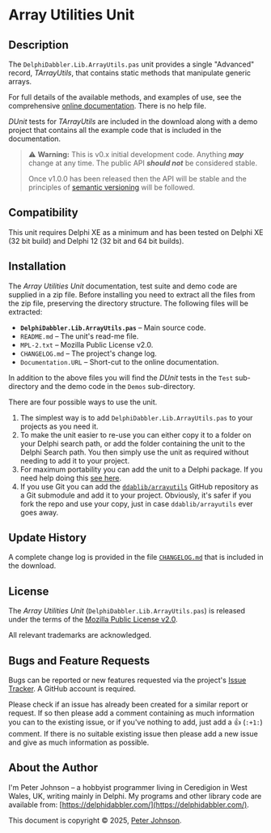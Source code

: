 # Array Utilities Unit

## Description

The `DelphiDabbler.Lib.ArrayUtils.pas` unit provides a single "Advanced" record, _TArrayUtils_, that contains static methods that manipulate generic arrays.

For full details of the available methods, and examples of use, see the comprehensive [online documentation](https://delphidabbler.com/url/arrayutils-docs). There is no help file.

_DUnit_ tests for _TArrayUtils_ are included in the download along with a demo project that contains all the example code that is included in the documentation.

> ⚠️ **Warning:** This is v0.x initial development code. Anything _**may**_ change at any time. The public API _**should not**_ be considered stable.
>
> Once v1.0.0 has been released then the API will be stable and the principles of [semantic versioning](https://semver.org/) will be followed.

## Compatibility

This unit requires Delphi XE as a minimum and has been tested on Delphi XE (32 bit build) and Delphi 12 (32 bit and 64 bit builds).

## Installation

The _Array Utilities Unit_ documentation, test suite and demo code are supplied in a zip file. Before installing you need to extract all the files from the zip file, preserving the directory structure. The following files will be extracted:

* **`DelphiDabbler.Lib.ArrayUtils.pas`** – Main source code.
* `README.md` – The unit's read-me file.
* `MPL-2.txt` – Mozilla Public License v2.0.
* `CHANGELOG.md` – The project's change log.
* `Documentation.URL` – Short-cut to the online documentation.

In addition to the above files you will find the _DUnit_ tests in the `Test` sub-directory and the demo code in the `Demos` sub-directory.

There are four possible ways to use the unit.

1. The simplest way is to add `DelphiDabbler.Lib.ArrayUtils.pas` to your projects as you need it.
2. To make the unit easier to re-use you can either copy it to a folder on your Delphi search path, or add the folder containing the unit to the Delphi Search path. You then simply use the unit as required without needing to add it to your project.
3. For maximum portability you can add the unit to a Delphi package. If you need help doing this [see here](https://delphidabbler.com/url/install-comp).
4. If you use Git you can add the [`ddablib/arrayutils`](https://github.com/ddablib/arrayutils) GitHub repository as a Git submodule and add it to your project. Obviously, it's safer if you fork the repo and use your copy, just in case `ddablib/arrayutils` ever goes away.

## Update History

A complete change log is provided in the file [`CHANGELOG.md`](https://github.com/ddablib/arrayutils/blob/main/CHANGELOG.md) that is included in the download.

## License

The _Array Utilities Unit_ (`DelphiDabbler.Lib.ArrayUtils.pas`) is released under the terms of the [Mozilla Public License v2.0](https://www.mozilla.org/MPL/2.0/).

All relevant trademarks are acknowledged.

## Bugs and Feature Requests

Bugs can be reported or new features requested via the project's [Issue Tracker](https://github.com/ddablib/arrayutils/issues). A GitHub account is required.

Please check if an issue has already been created for a similar report or request. If so then please add a comment containing as much information you can to the existing issue, or if you've nothing to add, just add a :+1: (`:+1:`) comment. If there is no suitable existing issue then please add a new issue and give as much information as possible.

## About the Author

I'm Peter Johnson – a hobbyist programmer living in Ceredigion in West Wales, UK, writing mainly in Delphi. My programs and other library code are available from: [https://delphidabbler.com/](https://delphidabbler.com/).

This document is copyright © 2025, [Peter Johnson](https://gravatar.com/delphidabbler).
